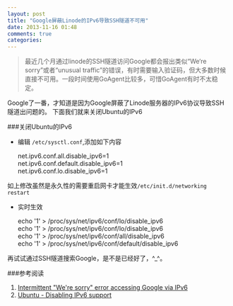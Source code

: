 ```yaml
---
layout: post
title: "Google屏蔽Linode的IPv6导致SSH隧道不可用"
date: 2013-11-16 01:48
comments: true
categories: 
---
```

>最近几个月通过linode的SSH隧道访问Google都会报出类似“We‘re sorry”或者“unusual traffic”的错误，有时需要输入验证码，但大多数时候直接不可用。一段时间使用GoAgent比较多，可惜GoAgent有时不太稳定。

Google了一番，才知道是因为Google屏蔽了Linode服务器的IPv6协议导致SSH隧道出问题的。
下面我们就来关闭Ubuntu的IPv6

###关闭Ubuntu的IPv6
* 编辑 `/etc/sysctl.conf`,添加如下内容

	net.ipv6.conf.all.disable_ipv6=1  
	net.ipv6.conf.default.disable_ipv6=1  
	net.ipv6.conf.lo.disable_ipv6=1
	
如上修改虽然是永久性的需要重启网卡才能生效`/etc/init.d/networking restart`

* 实时生效

	echo '1' > /proc/sys/net/ipv6/conf/lo/disable_ipv6  
	echo '1' > /proc/sys/net/ipv6/conf/lo/disable_ipv6  
	echo '1' > /proc/sys/net/ipv6/conf/all/disable_ipv6  
	echo '1' > /proc/sys/net/ipv6/conf/default/disable_ipv6  

再试试通过SSH隧道搜索Google，是不是已经好了，^_^。


###参考阅读
1. [Intermittent "We're sorry" error accessing Google via IPv6](https://forum.linode.com/viewtopic.php?f=20&t=10436)
2. [Ubuntu - Disabling IPv6 support](http://en.kioskea.net/faq/759-ubuntu-disabling-ipv6-support)
